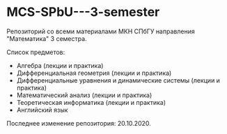 # MCS-SPbU---3-semester
Репозиторий со всеми материалами МКН СПбГУ направления "Математика" 3 семестра.

Список предметов:
+ Алгебра (лекции и практика)
+ Дифференциальная геометрия (лекции и практика)
+ Дифференциальные уравнения и динамические системы (лекции и практика)
+ Математический анализ (лекции и практика)
+ Теоретическая информатика (лекции и практика)
+ Английский язык

Последнее изменение репозитория: 20.10.2020.
